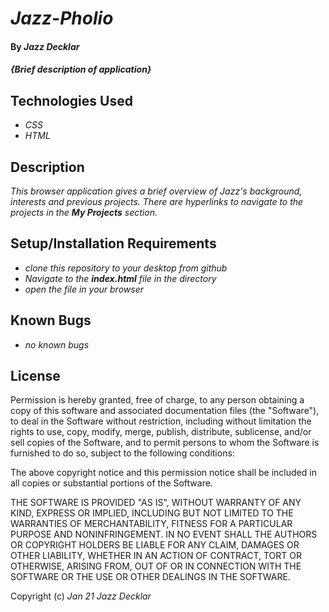 # _Jazz-Pholio_

#### By _**Jazz Decklar**_

#### _{Brief description of application}_

## Technologies Used

* _CSS_
* _HTML_

## Description

_This browser application gives a brief overview of Jazz's background, interests and previous projects. There are hyperlinks to navigate to the projects in the __My Projects__ section._

## Setup/Installation Requirements

* _clone this repository to your desktop from github_
* _Navigate to the __index.html__ file in the directory_
* _open the file in your browser_

## Known Bugs

* _no known bugs_

## License

Permission is hereby granted, free of charge, to any person obtaining a copy of this software and associated documentation files (the "Software"), to deal in the Software without restriction, including without limitation the rights to use, copy, modify, merge, publish, distribute, sublicense, and/or sell copies of the Software, and to permit persons to whom the Software is furnished to do so, subject to the following conditions:

The above copyright notice and this permission notice shall be included in all copies or substantial portions of the Software.

THE SOFTWARE IS PROVIDED "AS IS", WITHOUT WARRANTY OF ANY KIND, EXPRESS OR IMPLIED, INCLUDING BUT NOT LIMITED TO THE WARRANTIES OF MERCHANTABILITY, FITNESS FOR A PARTICULAR PURPOSE AND NONINFRINGEMENT. IN NO EVENT SHALL THE AUTHORS OR COPYRIGHT HOLDERS BE LIABLE FOR ANY CLAIM, DAMAGES OR OTHER LIABILITY, WHETHER IN AN ACTION OF CONTRACT, TORT OR OTHERWISE, ARISING FROM, OUT OF OR IN CONNECTION WITH THE SOFTWARE OR THE USE OR OTHER DEALINGS IN THE SOFTWARE.



Copyright (c) _Jan 21_ _Jazz Decklar_
